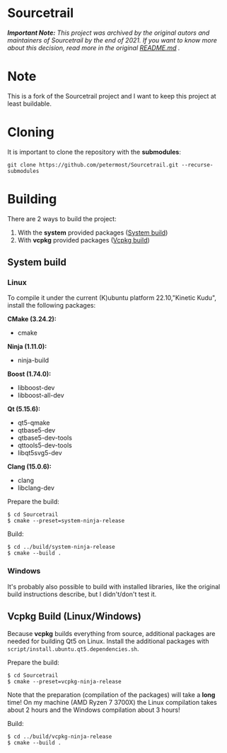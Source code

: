 # Sourcetrail

*__Important Note:__ This project was archived by the original autors and maintainers of Sourcetrail by the end of 2021. If you want to know more about this decision, read more in the original [README.md](COATI_SOFTWARE_README.md)
.*
# Note
This is a fork of the Sourcetrail project and I want to keep this project at least buildable. 

# Cloning
It is important to clone the repository with the **submodules**:
```
git clone https://github.com/petermost/Sourcetrail.git --recurse-submodules
```

# Building
There are 2 ways to build the project:
1. With the **system** provided packages ([System build](#system-build))
2. With **vcpkg** provided packages ([Vcpkg build](#vcpkg-build-linuxwindows))

## System build
### Linux

To compile it under the current (K)ubuntu platform 22.10,"Kinetic Kudu", install the following packages:

**CMake (3.24.2):**
* cmake

**Ninja (1.11.0):**
* ninja-build

**Boost (1.74.0):**
* libboost-dev
* libboost-all-dev

**Qt (5.15.6):**
* qt5-qmake
* qtbase5-dev
* qtbase5-dev-tools
* qttools5-dev-tools
* libqt5svg5-dev

**Clang (15.0.6):**
* clang
* libclang-dev

Prepare the build:
```
$ cd Sourcetrail
$ cmake --preset=system-ninja-release
```

Build:
```
$ cd ../build/system-ninja-release
$ cmake --build .
```
### Windows
It's probably also possible to build with installed libraries, like the original build instructions describe, but I didn't/don't test it.

## Vcpkg Build (Linux/Windows)
Because **vcpkg** builds everything from source, additional packages are needed for building Qt5 on Linux. Install the additional packages with `script/install.ubuntu.qt5.dependencies.sh`.

Prepare the build:
```
$ cd Sourcetrail
$ cmake --preset=vcpkg-ninja-release
```
Note that the preparation (compilation of the packages) will take a **long** time! On my machine (AMD Ryzen 7 3700X) the Linux compilation takes about 2 hours and the Windows compilation about 3 hours!

Build:
```
$ cd ../build/vcpkg-ninja-release
$ cmake --build .
